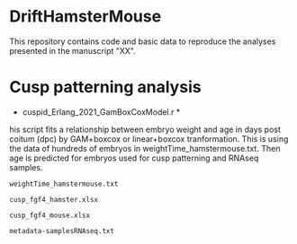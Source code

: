 # DriftHamsterMouse

This repository contains code and basic data to reproduce the analyses presented in the manuscript "XX".

# Cusp patterning analysis 

* cuspid_Erlang_2021_GamBoxCoxModel.r *

his script fits a relationship between embryo weight and age in days post coitum (dpc) by GAM+boxcox or linear+boxcox tranformation. This is using the data of hundreds of embryos in weightTime_hamstermouse.txt. Then age is predicted for embryos used for cusp patterning and RNAseq samples. 

`weightTime_hamstermouse.txt`

`cusp_fgf4_hamster.xlsx`

`cusp_fgf4_mouse.xlsx`

`metadata-samplesRNAseq.txt`

